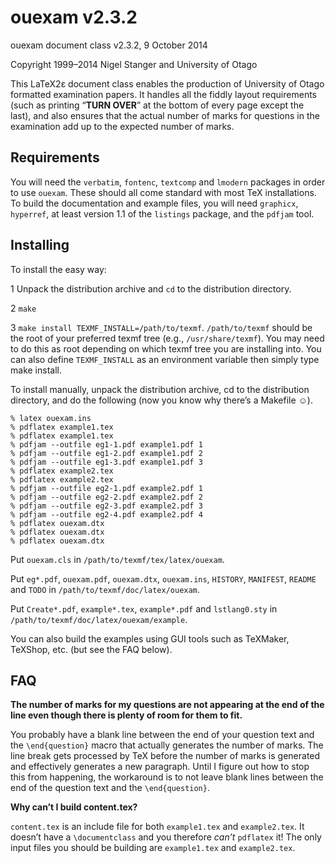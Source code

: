 ouexam v2.3.2
===========

ouexam document class v2.3.2, 9 October 2014

Copyright 1999–2014 Nigel Stanger and University of Otago

This LaTeX2ε document class enables the production of University of Otago formatted examination papers. It handles all the fiddly layout requirements (such as printing “**TURN OVER**” at the bottom of every page except the last), and also ensures that the actual number of marks for questions in the examination add up to the expected number of marks.


Requirements
------------

You will need the `verbatim`, `fontenc`, `textcomp` and `lmodern` packages in order to use `ouexam`. These should all come standard with most TeX installations. To build the documentation and example files, you will need `graphicx`, `hyperref`, at least version 1.1 of the `listings` package, and the `pdfjam` tool.


Installing
----------

To install the easy way:

1 Unpack the distribution archive and `cd` to the distribution directory.

2 `make`

3 `make install TEXMF_INSTALL=/path/to/texmf`.
  `/path/to/texmf` should be the root of your preferred texmf tree
  (e.g., `/usr/share/texmf`). You may need to do this as root
  depending on which texmf tree you are installing into. You can
  also define `TEXMF_INSTALL` as an environment variable then simply
  type make install.

To install manually, unpack the distribution archive, cd to the distribution directory, and do the following (now you know why there’s a Makefile ☺).

	% latex ouexam.ins
	% pdflatex example1.tex
	% pdflatex example1.tex
	% pdfjam --outfile eg1-1.pdf example1.pdf 1
	% pdfjam --outfile eg1-2.pdf example1.pdf 2
	% pdfjam --outfile eg1-3.pdf example1.pdf 3
	% pdflatex example2.tex
	% pdflatex example2.tex
	% pdfjam --outfile eg2-1.pdf example2.pdf 1
	% pdfjam --outfile eg2-2.pdf example2.pdf 2
	% pdfjam --outfile eg2-3.pdf example2.pdf 3
	% pdfjam --outfile eg2-4.pdf example2.pdf 4
	% pdflatex ouexam.dtx
	% pdflatex ouexam.dtx
	% pdflatex ouexam.dtx

Put `ouexam.cls` in `/path/to/texmf/tex/latex/ouexam`.

Put `eg*.pdf`, `ouexam.pdf`, `ouexam.dtx`, `ouexam.ins`, `HISTORY`, `MANIFEST`, `README` and `TODO` in `/path/to/texmf/doc/latex/ouexam`.

Put `Create*.pdf`, `example*.tex`, `example*.pdf` and `lstlang0.sty` in `/path/to/texmf/doc/latex/ouexam/example`.

You can also build the examples using GUI tools such as TeXMaker, TeXShop, etc. (but see the FAQ below).

FAQ
---

**The number of marks for my questions are not appearing at the end of the line even though there is plenty of room for them to fit.**

You probably have a blank line between the end of your question text and the `\end{question}` macro that actually generates the number of marks. The line break gets processed by TeX before the number of marks is generated and effectively generates a new paragraph. Until I figure out how to stop this from happening, the workaround is to not leave blank lines between the end of the question text and the `\end{question}`.

**Why can’t I build content.tex?**

`content.tex` is an include file for both `example1.tex` and `example2.tex`. It doesn’t have a `\documentclass` and you therefore *can’t* `pdflatex` it! The only input files you should be building are `example1.tex` and `example2.tex`.
